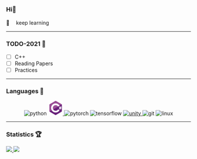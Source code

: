 ### Hi👋

🔭 　keep learning
- - -
### TODO-2021 📝

- [ ] C++
- [ ] Reading Papers
- [ ] Practices  
- - -

### Languages 📖
<p align="center">
  <img src="https://www.vectorlogo.zone/logos/python/python-icon.svg" alt="python" width="40" height="40"/> 
  <a href="https://www.w3schools.com/cs/" target="_blank"> 
    <img src="https://raw.githubusercontent.com/devicons/devicon/master/icons/csharp/csharp-original.svg" alt="csharp" width="40" height="40"/> 
  </a> 
  <img src="https://www.vectorlogo.zone/logos/pytorch/pytorch-icon.svg" alt="pytorch" width="40" height="40"/> 
  <img src="https://www.vectorlogo.zone/logos/tensorflow/tensorflow-icon.svg" alt="tensorflow" width="40" height="40"/>
  <a href="https://unity.com/" target="_blank"> 
    <img src="https://www.vectorlogo.zone/logos/unity3d/unity3d-icon.svg" alt="unity" width="40" height="40"/> 
  </a> 
  <img src="https://www.vectorlogo.zone/logos/git-scm/git-scm-icon.svg" alt="git" width="40" height="40"/> 
  <img src="https://www.vectorlogo.zone/logos/linux/linux-icon.svg" alt="linux" width="40" height="40"/> 
</p>

- - -
### Statistics 🏆
<a href="https://github.com/WangQHui">
  <img style="height:150px" src="https://github-readme-stats-rho.vercel.app/api?username=WangQHui&theme=graywhite&show_icons=true" />
</a>
<a href="https://github.com/WangQHui?tab=repositories">
  <img style="height:150px" src="https://github-readme-stats.vercel.app/api/top-langs/?username=WangQHui&theme=graywhite&layout=compact" />
</a>
<br>




